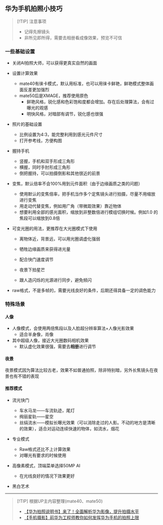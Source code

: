 ## 华为手机拍照小技巧
> [!TIP] 注意事项
> - 记得先擦镜头
> - 非所见即所得，需要去相册看成像效果，预览不可信

### 一些基础设置

- 关闭AI拍照大师，可以获得更真实自然的画面
- 设置计算效果
  - mate40有徕卡模式，默认用标准，也可以用徕卡鲜艳，鲜艳模式整体画面反差更加强烈
  - mate50后是XMAGE，推荐使用原色
    - 鲜艳风格，锐化感和色彩饱和度都会增加。存在后处理算法，会有过曝光的观感
    - 明快风格，对暗部有调节，锐化感也很强
- 照片的基础设置
  - 比例设置为4:3，能完整利用到感光元件尺寸
  - 打开参考线，方便构图
- 握持手机
  - 竖握，手机和双手形成三角形
  - 横握，同时手肘形成三角形
  - 倒把握持，可以拍摄倒影和其他很近的前景
- 变焦，默认倍率不会100%用到元件面积（由于边缘画质之类的问题）
  - 使用默认的变焦倍率，把手机当作多个定焦镜头进行拍摄，尽量不用缩放进行变焦
  - 用走动代替变焦，例如用广角（带微距效果）靠近物体
  - 想要利用全部的感光面积，缩放到非整数倍进行模组切换时候。例如1.0 的焦段可以缩放到0.8倍

- 可变光圈的用法，更推荐在大光圈模式下使用

  - 离物体近，背景远，可以用光圈调虚化强弱

  - 牺牲边缘画质来获得进光量

  - 配合快门速度调节

  - 夜景下拍星芒

  - 跟人造闪烁的光源进行同步，避免频闪

- raw格式，不是多帧的，需要光线良好的条件，后期还得具备一定的调色能力



### 特殊场景

#### 人像

- 人像模式，会使用两倍焦段以及人脸超分辨率算法+人像光影效果
  - 适合半身像，肖像
- 其中超级人像，接近大光圈数码相机效果
  - 默认虚化效果很强，需要去**相册**进行调节

#### 夜景

夜景模式因为算法比较古老，效果不如普通拍照，除非特别暗，另外长焦镜头在夜景也有不错的表现

#### 推荐模式

- 流光快门
  - 车水马龙——车流轨迹，尾灯
  - 绚丽星轨——星空
  - 丝绢流水——模拟长曝光效果（可以消除走过的人影。不动的地方是清晰的效果），适合对运动连续快速的物体，如流水，烟花
- 专业模式
  - Raw格式还比不上计算效果
  - 对曝光有要求的时候使用

- 高像素模式，顶端菜单选择50MP AI
  - 在光线良好的情况下效果更好
- 黑白艺术

---
> [!TIP] 根据UP主内容整理(mate40、mate50)
> - [【华为拍照说明书】来了！全面解析华为影像，提升拍摄水平](https://b23.tv/hEX1kUM)
> - [【手机摄影】前华为工程师教你如何发挥华为手机的拍照上限](https://www.bilibili.com/video/BV1Wq4y1X7mu/?share_source=copy_web&vd_source=7fea3d1133489af62f3e3a849586ec16)



